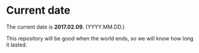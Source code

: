 # Current date

The current date is **2017.02.09.** (YYYY.MM.DD.)

This repository will be good when the world ends, so we will know how long it lasted.